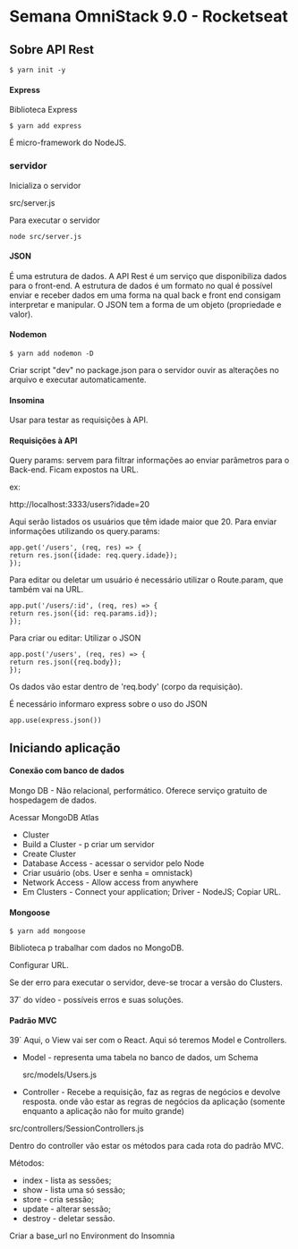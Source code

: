 # Semana OmniStack 9.0 - Rocketseat

## Sobre API Rest

    $ yarn init -y

#### Express

Biblioteca Express

    $ yarn add express

É micro-framework do NodeJS.

### servidor

Inicializa o servidor

src/server.js

Para executar o servidor

    node src/server.js

#### JSON

É uma estrutura de dados. A API Rest é um serviço que disponibiliza dados para o front-end. A estrutura de dados é um formato no qual é possível enviar e receber dados em uma forma na qual back e front end consigam interpretar e manipular.
O JSON tem a forma de um objeto (propriedade e valor).

#### Nodemon

    $ yarn add nodemon -D

Criar script "dev" no package.json para o servidor ouvir as alterações no arquivo e executar automaticamente.

#### Insomina

Usar para testar as requisições à API.

#### Requisições à API

Query params: servem para filtrar informações ao enviar parâmetros para o Back-end. Ficam expostos na URL.

ex:

http://localhost:3333/users?idade=20

Aqui serão listados os usuários que têm idade maior que 20. Para enviar informações utilizando os query.params:

    app.get('/users', (req, res) => {
    return res.json({idade: req.query.idade});
    });

Para editar ou deletar um usuário é necessário utilizar o Route.param, que também vai na URL.

    app.put('/users/:id', (req, res) => {
    return res.json({id: req.params.id});
    });

Para criar ou editar:
Utilizar o JSON

    app.post('/users', (req, res) => {
    return res.json({req.body});
    });

Os dados vão estar dentro de 'req.body' (corpo da requisição).

É necessário informaro express sobre o uso do JSON

    app.use(express.json())

## Iniciando aplicação

#### Conexão com banco de dados

Mongo DB - Não relacional, performático. Oferece serviço gratuito de hospedagem de dados.

Acessar MongoDB Atlas

- Cluster
- Build a Cluster - p criar um servidor
- Create Cluster
- Database Access - acessar o servidor pelo Node
- Criar usuário (obs. User e senha = omnistack)
- Network Access - Allow access from anywhere
- Em Clusters - Connect your application; Driver - NodeJS; Copiar URL.

#### Mongoose

    $ yarn add mongoose

Biblioteca p trabalhar com dados no MongoDB.

Configurar URL.

Se der erro para executar o servidor, deve-se trocar a versão do Clusters.

37` do vídeo - possíveis erros e suas soluções.

#### Padrão MVC

39` Aqui, o View vai ser com o React. Aqui só teremos Model e Controllers.

- Model - representa uma tabela no banco de dados, um Schema

  src/models/Users.js

- Controller - Recebe a requisição, faz as regras de negócios e devolve resposta. onde vão estar as regras de negócios da aplicação (somente enquanto a aplicação não for muito grande)

src/controllers/SessionControllers.js

Dentro do controller vão estar os métodos para cada rota do padrão MVC.

Métodos:

- index - lista as sessões;
- show - lista uma só sessão;
- store - cria sessão;
- update - alterar sessão;
- destroy - deletar sessão.

Criar a base_url no Environment do Insomnia
